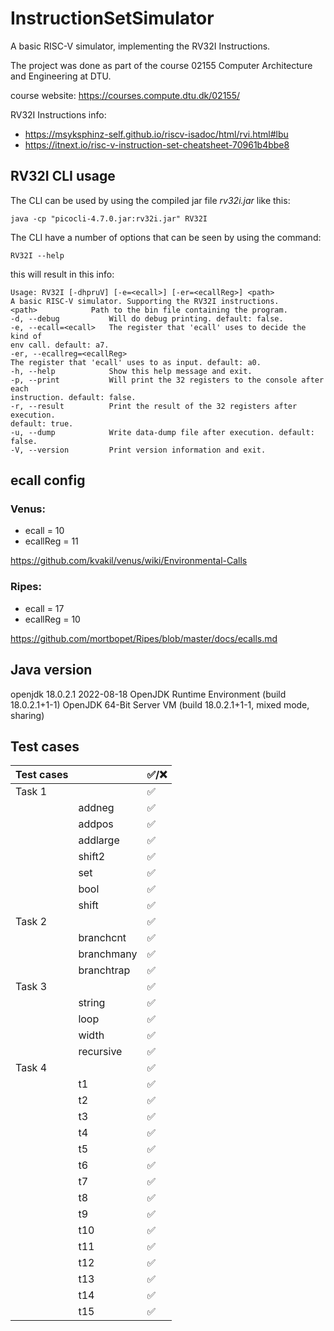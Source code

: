 # InstructionSetSimulator

A basic RISC-V simulator, implementing the RV32I Instructions.

The project was done as part of the course 02155 Computer Architecture and Engineering at DTU.

course website: https://courses.compute.dtu.dk/02155/

RV32I Instructions info:
* https://msyksphinz-self.github.io/riscv-isadoc/html/rvi.html#lbu
* https://itnext.io/risc-v-instruction-set-cheatsheet-70961b4bbe8

## RV32I CLI usage

The CLI can be used by using the compiled jar file *rv32i.jar* like this: 

    java -cp "picocli-4.7.0.jar:rv32i.jar" RV32I

The CLI have a number of options that can be seen by using the command:

    RV32I --help 

this will result in this info:

    Usage: RV32I [-dhpruV] [-e=<ecall>] [-er=<ecallReg>] <path>
    A basic RISC-V simulator. Supporting the RV32I instructions.
    <path>            Path to the bin file containing the program.
    -d, --debug           Will do debug printing. default: false.
    -e, --ecall=<ecall>   The register that 'ecall' uses to decide the kind of
    env call. default: a7.
    -er, --ecallreg=<ecallReg>
    The register that 'ecall' uses to as input. default: a0.
    -h, --help            Show this help message and exit.
    -p, --print           Will print the 32 registers to the console after each
    instruction. default: false.
    -r, --result          Print the result of the 32 registers after execution.
    default: true.
    -u, --dump            Write data-dump file after execution. default: false.
    -V, --version         Print version information and exit.


## ecall config

### Venus:
* ecall = 10 
* ecallReg = 11 

https://github.com/kvakil/venus/wiki/Environmental-Calls

### Ripes:
* ecall = 17
* ecallReg = 10

https://github.com/mortbopet/Ripes/blob/master/docs/ecalls.md

## Java version

openjdk 18.0.2.1 2022-08-18
OpenJDK Runtime Environment (build 18.0.2.1+1-1)
OpenJDK 64-Bit Server VM (build 18.0.2.1+1-1, mixed mode, sharing)

## Test cases

| Test   cases  |            | ✅/❌️ |
|---------------|------------|------|
| Task 1        |            | ✅    |
|               | addneg     | ✅    |
|               | addpos     | ✅    |
|               | addlarge   | ✅    |
|               | shift2     | ✅    |
|               | set        | ✅    |
|               | bool       | ✅    |
|               | shift      | ✅    |
| Task 2        |            | ✅    |
|               | branchcnt  | ✅    |
|               | branchmany | ✅    |
|               | branchtrap | ✅    |
| Task 3        |            | ✅    |
|               | string     | ✅    |
|               | loop       | ✅    |
|               | width      | ✅    |
|               | recursive  | ✅    |
| Task 4        |            | ✅    |
|               | t1         | ✅    |
|               | t2         | ✅    |
|               | t3         | ✅    |
|               | t4         | ✅    |
|               | t5         | ✅    |
|               | t6         | ✅    |
|               | t7         | ✅    |
|               | t8         | ✅    |
|               | t9         | ✅    |
|               | t10        | ✅    |
|               | t11        | ✅    |
|               | t12        | ✅    |
|               | t13        | ✅    |
|               | t14        | ✅    |
|               | t15        | ✅    |